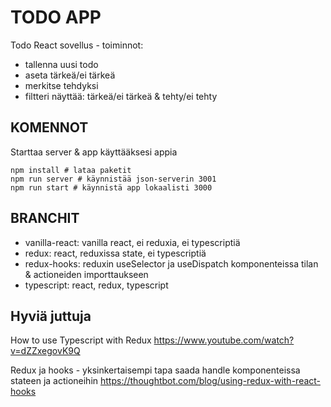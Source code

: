 # TODO APP

Todo React sovellus - toiminnot:

- tallenna uusi todo
- aseta tärkeä/ei tärkeä
- merkitse tehdyksi
- filtteri näyttää: tärkeä/ei tärkeä & tehty/ei tehty

## KOMENNOT

Starttaa server & app käyttääksesi appia

```
npm install # lataa paketit
npm run server # käynnistää json-serverin 3001
npm run start # käynnistä app lokaalisti 3000
```

## BRANCHIT

- vanilla-react: vanilla react, ei reduxia, ei typescriptiä
- redux: react, reduxissa state, ei typescriptiä
- redux-hooks: reduxin useSelector ja useDispatch komponenteissa tilan & actioneiden importtaukseen
- typescript: react, redux, typescript

## Hyviä juttuja

How to use Typescript with Redux
https://www.youtube.com/watch?v=dZZxegovK9Q

Redux ja hooks - yksinkertaisempi tapa saada handle komponenteissa stateen ja actioneihin
https://thoughtbot.com/blog/using-redux-with-react-hooks
